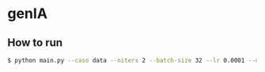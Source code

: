 # genIA

## How to run

```bash
$ python main.py --caso data --niters 2 --batch-size 32 --lr 0.0001 --device cuda --n-epochs 10
```